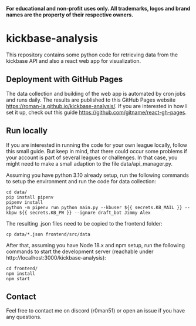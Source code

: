 **For educational and non-profit uses only. All trademarks, logos and brand names are the property of their respective owners.**

# kickbase-analysis

This repository contains some python code for retrieving data from the kickbase API and also a react web app for visualization.

## Deployment with GitHub Pages

The data collection and building of the web app is automated by cron jobs and runs daily. The results are published to this GitHub Pages website https://roman-la.github.io/kickbase-analysis/.
If you are interested in how I set it up, check out this guide https://github.com/gitname/react-gh-pages.

## Run locally

If you are interested in running the code for your own league locally, follow this small guide. But keep in mind, that there could occur some problems if your account is part of several leagues or challenges. In that case, you might need to make a small adaption to the file data/api_manager.py.

Assuming you have python 3.10 already setup, run the following commands to setup the environment and run the code for data collection:

```
cd data/
pip install pipenv
pipenv install
python -m pipenv run python main.py --kbuser ${{ secrets.KB_MAIL }} --kbpw ${{ secrets.KB_PW }} --ignore draft_bot Jimmy Alex
```

The resulting .json files need to be copied to the frontend folder:

```
cp data/*.json frontend/src/data
```

After that, assuming you have Node 18.x and npm setup, run the following commands to start the development server (reachable under http://localhost:3000/kickbase-analysis):

```
cd frontend/
npm install
npm start
```

## Contact

Feel free to contact me on discord (r0man51) or open an issue if you have any questions.
